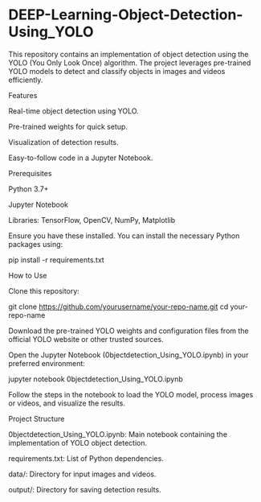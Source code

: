 # DEEP-Learning-Object-Detection-Using_YOLO

This repository contains an implementation of object detection using the YOLO (You Only Look Once) algorithm. The project leverages pre-trained YOLO models to detect and classify objects in images and videos efficiently.

Features

Real-time object detection using YOLO.

Pre-trained weights for quick setup.

Visualization of detection results.

Easy-to-follow code in a Jupyter Notebook.

Prerequisites

Python 3.7+

Jupyter Notebook

Libraries: TensorFlow, OpenCV, NumPy, Matplotlib

Ensure you have these installed. You can install the necessary Python packages using:

pip install -r requirements.txt

How to Use

Clone this repository:

git clone https://github.com/yourusername/your-repo-name.git
cd your-repo-name

Download the pre-trained YOLO weights and configuration files from the official YOLO website or other trusted sources.

Open the Jupyter Notebook (0bjectdetection_Using_YOLO.ipynb) in your preferred environment:

jupyter notebook 0bjectdetection_Using_YOLO.ipynb

Follow the steps in the notebook to load the YOLO model, process images or videos, and visualize the results.

Project Structure

0bjectdetection_Using_YOLO.ipynb: Main notebook containing the implementation of YOLO object detection.

requirements.txt: List of Python dependencies.

data/: Directory for input images and videos.

output/: Directory for saving detection results.
